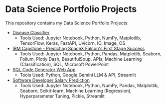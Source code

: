 # Data Science Portfolio Projects
This repository contains my Data Science Portfolio Projects:
- [Disease Classifier](https://github.com/ndomah/Portfolio-Projects/tree/main/Data%20Science/Disease%20Classifier)
  - Tools Used: Jupyter Notebook, Python, NumPy, Matplotlib, TensorFlow, Keras, FastAPI, Uvicorn, IO, Image, OS
- [IBM Capstone - Predicting SpaceX Falcon's First Stage Success](https://github.com/ndomah/Portfolio-Projects/tree/main/Data%20Science/Predicting%20SpaceX%20Falcon's%20First%20Stage%20Success%20(IBM%20Capstone))
  - Tools Used: Jupyter Notebook, Python, Pandas, Matplotlib, Seaborn, Folium, Plotly Dash, BeautifulSoup, APIs, Machine Learning (Classification), SQL, Microsoft PowerPoint
- [SQL Code Generator Web App](https://github.com/ndomah/Portfolio-Projects/tree/main/Data%20Science/SQL%20Code%20Generator%20Web%20App)
  - Tools Used: Python, Google Gemini LLM & API, Streamlit
- [Software Developer Salary Prediction](https://github.com/ndomah/Portfolio-Projects/tree/main/Data%20Science/Software%20Developer%20Salary%20Prediction)
  - Tools Used: Jupyter Notebook, Python, NumPy, Pandas, Matplotlib, Seaborn, Scikit-learn, Machine Learning (Regression), Hyperparameter Tuning, Pickle, Streamlit
